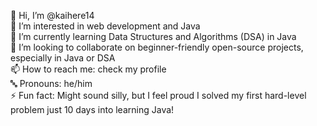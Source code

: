 👋 Hi, I’m @kaihere14  
👀 I’m interested in web development and Java  
🚀 I’m currently learning Data Structures and Algorithms (DSA) in Java  
🤝 I’m looking to collaborate on beginner-friendly open-source projects, especially in Java or DSA  
📫 How to reach me: check my profile  
🔤 Pronouns: he/him  
⚡ Fun fact: Might sound silly, but I feel proud I solved my first hard-level problem just 10 days into learning Java!
